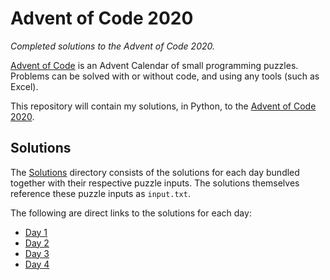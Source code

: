 # Advent of Code 2020
*Completed solutions to the Advent of Code 2020.*

[Advent of Code](https://adventofcode.com/) is an Advent Calendar of small programming puzzles. Problems can be solved with or without code, and using any tools (such as Excel).

This repository will contain my solutions, in Python, to the [Advent of Code 2020](https://adventofcode.com/2020).

## Solutions

The [Solutions](https://github.com/cnguyen-uk/Advent-of-Code-2020/tree/main/Solutions) directory consists of the solutions for each day bundled together with their respective puzzle inputs. The solutions themselves reference these puzzle inputs as `input.txt`.

The following are direct links to the solutions for each day:

- [Day 1](Solutions/Day%201/solution.py)
- [Day 2](Solutions/Day%202/solution.py)
- [Day 3](Solutions/Day%203/solution.py)
- [Day 4](Solutions/Day%204/solution.py)
